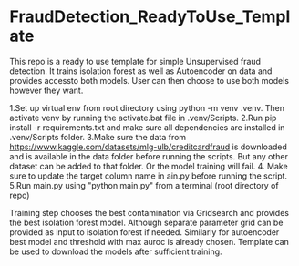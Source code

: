 # FraudDetection_ReadyToUse_Template

This repo is a ready to use template for simple Unsupervised fraud detection. It trains isolation forest as well as Autoencoder on data 
and provides accessto both models. User can then choose to use both models however they want. 

1.Set up virtual env from root directory using python -m venv .venv. Then activate venv by running the activate.bat file in .venv/Scripts.
2.Run pip install -r requirements.txt and make sure all dependencies are installed in .venv/Scripts folder.
3.Make sure the data from https://www.kaggle.com/datasets/mlg-ulb/creditcardfraud is downloaded and is available in the data folder before running the scripts. But any other dataset can be added to that folder. Or the model training will fail. 
4. Make sure to update the target column name in ain.py before running the script. 
5.Run main.py using "python main.py" from a terminal (root directory of repo)

Training step chooses the best contamination via Gridsearch and provides the best isolation forest model. Although separate parameter grid can be provided as input to isolation forest if needed. Similarly for autoencoder best model and threshold with max auroc is already chosen. Template can be used to download the models after sufficient training.
